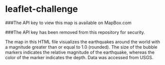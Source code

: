 # leaflet-challenge

###The API key to view this map is available on MapBox.com

###The API key has been removed from this repository for security.

The map in this HTML file visualizes the earthquakes around the world with a magnitude greater than or equal to 1.0 (rounded). The size of the bubble markers indicates the relative magnitude of the earthquake, whereas the color of the marker indicates the depth. Data was accessed from USGS.
